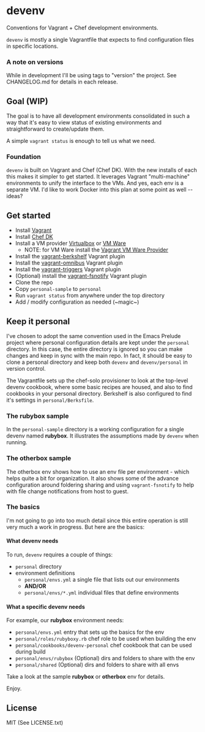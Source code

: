 # devenv

Conventions for Vagrant + Chef development environments.

`devenv` is mostly a single Vagrantfile that expects to find configuration
files in specific locations.

### A note on versions
While in development I'll be using tags to "version" the project. See
CHANGELOG.md for details in each release.

## Goal (WIP)

The goal is to have all development environments consolidated in such a way
that it's easy to view status of existing environments and straightforward to
create/update them.

A simple `vagrant status` is enough to tell us what we need.

### Foundation

`devenv` is built on Vagrant and Chef (Chef DK). With the new installs of each
this makes it simpler to get started. It leverages Vagrant "multi-machine"
environments to unify the interface to the VMs. And yes, each env is a
separate VM. I'd like to work Docker into this plan at some point as well --
ideas?

## Get started

* Install [Vagrant](https://www.vagrantup.com)
* Install [Chef DK](https://downloads.chef.io/chef-dk/)
* Install a VM provider [Virtualbox](https://www.virtualbox.org) or [VM Ware](http://www.vmware.com)
  - NOTE: for VM Ware install the [Vagrant VM Ware Provider](https://www.vagrantup.com/vmware)
* Install the [vagrant-berkshelf](https://github.com/berkshelf/vagrant-berkshelf) Vagrant plugin
* Install the [vagrant-omnibus](https://github.com/chef/vagrant-omnibus) Vagrant plugin
* Install the [vagrant-triggers](https://github.com/emyl/vagrant-triggers) Vagrant plugin
* (Optional) install the [vagrant-fsnotify](https://github.com/adrienkohlbecker/vagrant-fsnotify) Vagrant plugin
* Clone the repo
* Copy `personal-sample` to `personal`
* Run `vagrant status` from anywhere under the top directory
* Add / modify configuration as needed (~magic~)

## Keep it personal

I've chosen to adopt the same convention used in the Emacs Prelude project where
personal configuration details are kept under the `personal` directory. In this
case, the entire directory is ignored so you can make changes and keep in sync
with the main repo. In fact, it should be easy to clone a personal directory
and keep both `devenv` and `devenv/personal` in version control.

The Vagrantfile sets up the chef-solo provisioner to look at the top-level
devenv cookbook, where some basic recipes are housed, and also to find
cookbooks in your personal directory. Berkshelf is also configured to
find it's settings in `personal/Berksfile`.

### The rubybox sample

In the `personal-sample` directory is a working configuration for a single
devenv named **rubybox**. It illustrates the assumptions made by `devenv`
when running.

### The otherbox sample

The otherbox env shows how to use an env file per environment - which helps
quite a bit for organization. It also shows some of the advance configuration
around foldering sharing and using `vagrant-fsnotify` to help with file change
notifications from host to guest.

### The basics

I'm not going to go into too much detail since this entire operation is still
very much a work in progress. But here are the basics:

#### What devenv needs

To run, `devenv` requires a couple of things:

* `personal` directory
* environment definitions
  - `personal/envs.yml` a single file that lists out our environments
  - **AND/OR**
  - `personal/envs/*.yml` individual files that define environments

#### What a specific devenv needs

For example, our **rubybox** environment needs:

* `personal/envs.yml` entry that sets up the basics for the env
* `personal/roles/rubyboxy.rb` chef role to be used when building the env
* `personal/cookbooks/devenv-personal` chef cookbook that can be used during build
* `personal/envs/rubybox` (Optional) dirs and folders to share with the env
* `personal/shared` (Optional) dirs and folders to share with all envs

Take a look at the sample **rubybox** or **otherbox** env for details.

Enjoy.

## License

MIT (See LICENSE.txt)
